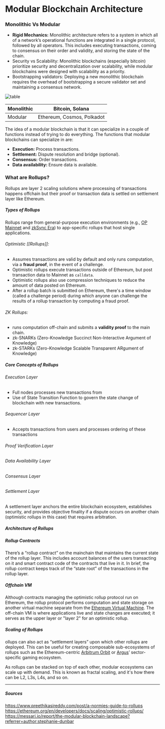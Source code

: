 
# Modular Blockchain Architecture


### Monolithic Vs Modular

* **Rigid Mechanics:** Monolithic architecture refers to a system in which all of a network’s operational functions are integrated in a single protocol, followed by all operators. This includes executing transactions, coming to consensus on their order and validity, and storing the state of the chain.
* Security vs Scalability: Monolithic blockchains (especially bitcoin) prioritize security and decentralization over scalability, while modular blockchains were designed with scalability as a priority.
* Bootstrapping validators: Deploying a new monolithic blockchain requires the overhead of bootstrapping a secure validator set and maintaining a consensus network.

![table](../media/mvsm.avif)

| Monolithic | Bitcoin, Solana            |
| ---------- | -------------------------- |
| Modular    | Ethereum, Cosmos, Polkadot |
The idea of a modular blockchain is that it can specialize in a couple of functions instead of trying to do everything. The functions that modular blockchains can specialize in are:
- **Execution:** Process transactions.
- **Settlement:** Dispute resolution and bridge (optional).
- **Consensus:** Order transactions.
- **Data availability:** Ensure data is available.

### What are Rollups?
Rollups are layer 2 scaling solutions where processing of transactions happens offchain but their proof or transaction data is settled on settlement layer like Ethereum. 

##### Types of Rollups
Rollups range from general-purpose execution environments (e.g., [OP Mainnet](https://www.optimism.io/) and [zkSync Era](https://zksync.io/)) to app-specific rollups that host single applications.

###### Optimistic [[Rollups]]: 
* Assumes transactions are valid by default and only runs computation, via a **fraud proof**, in the event of a challenge.
* Optimistic rollups execute transactions outside of Ethereum, but post transaction data to Mainnet as `calldata`. 
* Optimistic rollups also use compression techniques to reduce the amount of data posted on Ethereum.
* After a rollup batch is submitted on Ethereum, there's a time window (called a challenge period) during which anyone can challenge the results of a rollup transaction by computing a fraud proof.
###### ZK Rollups: 
* runs computation off-chain and submits a **validity proof** to the main chain. 
* zk-SNARKs (Zero-Knowledge Succinct Non-Interactive Argument of Knowledge)
* zk-STARKs (Zero-Knowledge Scalable Transparent ARgument of Knowledge)


##### Core Concepts of Rollups

###### Execution Layer
* Full nodes processes new transactions from 
* Use of State Transition Function to govern the state change of blockchain with new transactions. 

###### Sequencer Layer
* Accepts transactions from users and processes ordering of these transactions


###### Proof Verification Layer
###### Data Availability Layer
###### Consensus Layer


######  Settlement Layer
 A settlement layer anchors the entire blockchain ecosystem, establishes security, and provides objective finality if a dispute occurs on another chain (optimistic rollups in this case) that requires arbitration.

##### Architecture of Rollups

##### Rollup Contracts
There’s a “rollup contract” on the mainchain that maintains the current state of the rollup layer. This includes account balances of the users transacting on it and smart contract code of the contracts that live in it. In brief, the rollup contract keeps track of the “state root” of the transactions in the rollup layer.

##### Offchain VM
Although contracts managing the optimistic rollup protocol run on Ethereum, the rollup protocol performs computation and state storage on another virtual machine separate from the [Ethereum Virtual Machine](https://ethereum.org/en/developers/docs/evm/). The off-chain VM is where applications live and state changes are executed; it serves as the upper layer or "layer 2" for an optimistic rollup.


##### Scaling of Rollups
ollups can also act as “settlement layers” upon which other rollups are deployed. This can be useful for creating composable sub-ecosystems of rollups such as the Ethereum-centric [Arbitrum Orbit](https://arbitrum.foundation/orbit) or [Argus](https://argus.gg/)’ sector-specific gaming ecosystem.

As rollups can be stacked on top of each other, modular ecosystems can scale up with demand. This is known as fractal scaling, and it's how there can be L2, L3s, L4s, and so on.


----
##### Sources
https://www.preethikasireddy.com/post/a-normies-guide-to-rollups
https://ethereum.org/en/developers/docs/scaling/optimistic-rollups/
https://messari.io/report/the-modular-blockchain-landscape?referrer=author:stephanie-dunbar